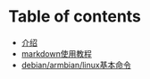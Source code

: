 # Table of contents

* [介绍](README.md)
* [markdown使用教程](markdown-shi-yong-jiao-cheng.md)
* [debian/armbian/linux基本命令](debianarmbianlinux-ji-ben-ming-ling.md)

